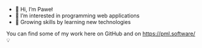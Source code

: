 - 👋 Hi, I’m Paweł
- 👀 I’m interested in programming web applications
- 🌱 Growing skills by learning new technologies 

You can find some of my work here on GitHub and on https://pml.software/ :bulb:

